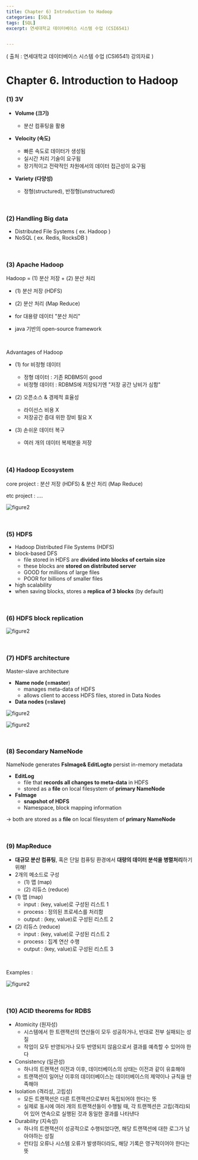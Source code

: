 ```yaml
---
title: Chapter 6) Introduction to Hadoop
categories: [SQL]
tags: [SQL]
excerpt: 연세대학교 데이터베이스 시스템 수업 (CSI6541)


---
```


<script src="https://cdn.mathjax.org/mathjax/latest/MathJax.js?config=TeX-AMS-MML_HTMLorMML" type="text/javascript"></script>

( 출처 : 연세대학교 데이터베이스 시스템 수업 (CSI6541) 강의자료 )

# Chapter 6. Introduction to Hadoop

### (1) 3V

- **Volume (크기)**
  - 분산 컴퓨팅을 활용

- **Velocity (속도)**
  - 빠른 속도로 데이터가 생성됨
  - 실시간 처리 기술이 요구됨
  - 장기적이고 전략적인 차원에서의 데이터 접근성이 요구됨

- **Variety (다양성)**
  - 정형(structured), 반정형(unstructured)

<br>

### (2) Handling Big data

- Distributed File Systems ( ex. Hadoop )
- NoSQL ( ex. Redis, RocksDB )

<br>

### (3) Apache Hadoop

Hadoop = (1) 분산 저장 + (2) 분산 처리

- (1) 분산 저장 (HDFS)
- (2) 분산 처리 (Map Reduce)

- for 대용량 데이터 "분산 처리"
- java 기반의 open-source framework

<br>

Advantages of Hadoop

- (1) for 비정형 데이터
  - 정형 데이터 : 기존 RDBMS이 good
  - 비정형 데이터 : RDBMS에 저장되기엔 "저장 공간 낭비가 심함"
- (2) 오픈소스 & 경제적 효율성
  - 라이선스 비용 X
  - 저장공간 증대 위한 장비 필요 X

- (3) 손쉬운 데이터 복구
  - 여러 개의 데이터 복제본을 저장

<br>

### (4) Hadoop Ecosystem

core project : 분산 저장 (HDFS) & 분산 처리 (Map Reduce)

etc project : ....

![figure2](/assets/img/sql/img13.png)

<br>

### (5) HDFS

- Hadoop Distributed File Systems (HDFS)
- block-based DFS
  - file stored in HDFS are **divided into blocks of certain size**
  - these blocks are **stored on distributed server**
  - GOOD for millions of large files
  - POOR for billions of smaller files
- high scalability
- when saving blocks, stores a **replica of 3 blocks** (by default)

<br>

### (6) HDFS block replication

![figure2](/assets/img/sql/img14.png)

<br>

### (7) HDFS architecture

Master-slave architecture

- **Name node (=master**)
  - manages meta-data of HDFS
  - allows client to access HDFS files, stored in Data Nodes
- **Data nodes (=slave)**

![figure2](/assets/img/sql/img15.png)

![figure2](/assets/img/sql/img16.png)

<br>

### (8) Secondary NameNode

NameNode generates **FsImage& EditLogto** persist in-memory metadata

- **EditLog**
  - file that **records all changes to meta-data** in HDFS
  - stored as a **file** on local filesystem of **primary NameNode**
- **FsImage**
  - **snapshot of HDFS**
  - Namespace, block mapping information

$\rightarrow$ both are stored as a **file** on local filesystem of **primary NameNode**

<br>

### (9) MapReduce

- **대규모 분산 컴퓨팅**, 혹은 단일 컴퓨팅 환경에서 **대량의 데이터 분석을 병렬처리**하기 위해!
- 2개의 메소드로 구성
  - (1) 맵 (map)
  - (2) 리듀스 (reduce)
- (1) 맵 (map)
  - input : (key, value)로 구성된 리스트 1
  - process : 정의된 프로세스를 처리함
  - output : (key, value)로 구성된 리스트 2
- (2) 리듀스 (reduce)
  - input : (key, value)로 구성된 리스트 2
  - process : 집계 연산 수행
  - output : (key, value)로 구성된 리스트 3

<br>

Examples :

![figure2](/assets/img/sql/img17.png)

<br>

### (10) ACID theorems for RDBS

- Atomicity (원자성)
  - 시스템에서 한 트랜잭션의 연산들이 모두 성공하거나, 반대로 전부 실패되는 성질
  - 작업이 모두 반영되거나 모두 반영되지 않음으로서 결과를 예측할 수 있어야 한다
- Consistency (일관성)
  - 하나의 트랜잭션 이전과 이후, 데이터베이스의 상태는 이전과 같이 유효해야
  - 트랜잭션이 일어난 이후의 데이터베이스는 데이터베이스의 제약이나 규칙을 만족해야
- Isolation (격리성, 고립성)
  - 모든 트랜잭션은 다른 트랜잭션으로부터 독립되어야 한다는 뜻
  - 실제로 동시에 여러 개의 트랜잭션들이 수행될 때, 각 트랜젝션은 고립(격리)되어 있어 연속으로 실행된 것과 동일한 결과를 나타낸다
- Durability (지속성)
  - 하나의 트랜잭션이 성공적으로 수행되었다면, 해당 트랜잭션에 대한 로그가 남아야하는 성질
  - 런타임 오류나 시스템 오류가 발생하더라도, 해당 기록은 영구적이어야 한다는 뜻